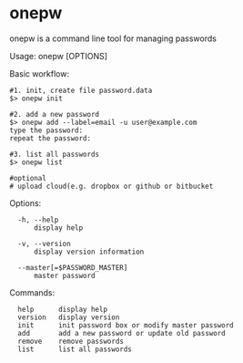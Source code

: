 # onepw

onepw is a command line tool for managing passwords

Usage: onepw <COMMAND> [OPTIONS]

Basic workflow:

```shell
#1. init, create file password.data
$> onepw init

#2. add a new password
$> onepw add --label=email -u user@example.com
type the password:
repeat the password:

#3. list all passwords
$> onepw list

#optional
# upload cloud(e.g. dropbox or github or bitbucket
```

Options:
```shell
  -h, --help
      display help

  -v, --version
      display version information

  --master[=$PASSWORD_MASTER]
      master password
```

Commands:
```shell
  help      display help
  version   display version
  init      init password box or modify master password
  add       add a new password or update old password
  remove    remove passwords
  list      list all passwords
```
